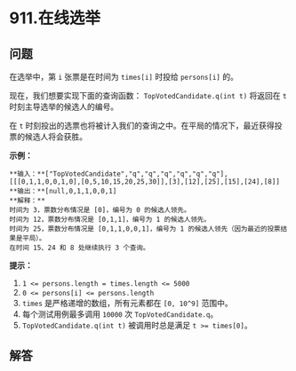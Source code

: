 # 911.在线选举

## 问题

在选举中，第 `i` 张票是在时间为 `times[i]` 时投给 `persons[i]` 的。

现在，我们想要实现下面的查询函数： `TopVotedCandidate.q(int t)` 将返回在 `t` 时刻主导选举的候选人的编号。

在 `t` 时刻投出的选票也将被计入我们的查询之中。在平局的情况下，最近获得投票的候选人将会获胜。

**示例：**

```
**输入：**["TopVotedCandidate","q","q","q","q","q","q"], [[[0,1,1,0,0,1,0],[0,5,10,15,20,25,30]],[3],[12],[25],[15],[24],[8]]
**输出：**[null,0,1,1,0,0,1]
**解释：**
时间为 3，票数分布情况是 [0]，编号为 0 的候选人领先。
时间为 12，票数分布情况是 [0,1,1]，编号为 1 的候选人领先。
时间为 25，票数分布情况是 [0,1,1,0,0,1]，编号为 1 的候选人领先（因为最近的投票结果是平局）。
在时间 15、24 和 8 处继续执行 3 个查询。

```

**提示：**

1. `1 <= persons.length = times.length <= 5000`
2. `0 <= persons[i] <= persons.length`
3. `times` 是严格递增的数组，所有元素都在 `[0, 10^9]` 范围中。
4. 每个测试用例最多调用 `10000` 次 `TopVotedCandidate.q`。
5. `TopVotedCandidate.q(int t)` 被调用时总是满足 `t >= times[0]`。



## 解答

